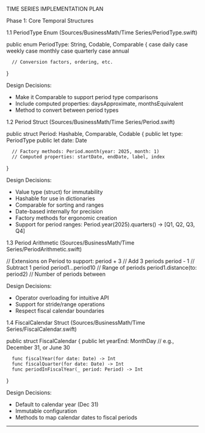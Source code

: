 TIME SERIES IMPLEMENTATION PLAN

  Phase 1: Core Temporal Structures

  1.1 PeriodType Enum (Sources/BusinessMath/Time Series/PeriodType.swift)

  public enum PeriodType: String, Codable, Comparable {
      case daily
      case weekly
      case monthly
      case quarterly
      case annual

      // Conversion factors, ordering, etc.
  }

  Design Decisions:
  - Make it Comparable to support period type comparisons
  - Include computed properties: daysApproximate, monthsEquivalent
  - Method to convert between period types

  1.2 Period Struct (Sources/BusinessMath/Time Series/Period.swift)

  public struct Period: Hashable, Comparable, Codable {
      public let type: PeriodType
      public let date: Date

      // Factory methods: Period.month(year: 2025, month: 1)
      // Computed properties: startDate, endDate, label, index
  }

  Design Decisions:
  - Value type (struct) for immutability
  - Hashable for use in dictionaries
  - Comparable for sorting and ranges
  - Date-based internally for precision
  - Factory methods for ergonomic creation
  - Support for period ranges: Period.year(2025).quarters() → [Q1, Q2, Q3, Q4]

  1.3 Period Arithmetic (Sources/BusinessMath/Time Series/PeriodArithmetic.swift)

  // Extensions on Period to support:
  period + 3  // Add 3 periods
  period - 1  // Subtract 1 period
  period1...period10  // Range of periods
  period1.distance(to: period2)  // Number of periods between

  Design Decisions:
  - Operator overloading for intuitive API
  - Support for stride/range operations
  - Respect fiscal calendar boundaries

  1.4 FiscalCalendar Struct (Sources/BusinessMath/Time Series/FiscalCalendar.swift)

  public struct FiscalCalendar {
      public let yearEnd: MonthDay  // e.g., December 31, or June 30

      func fiscalYear(for date: Date) -> Int
      func fiscalQuarter(for date: Date) -> Int
      func periodInFiscalYear(_ period: Period) -> Int
  }

  Design Decisions:
  - Default to calendar year (Dec 31)
  - Immutable configuration
  - Methods to map calendar dates to fiscal periods

  ---
